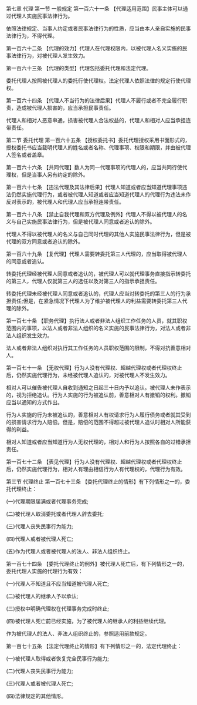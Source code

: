 

第七章 代理
第一节 一般规定
第一百六十一条 【代理适用范围】民事主体可以通过代理人实施民事法律行为。

依照法律规定、当事人约定或者民事法律行为的性质，应当由本人亲自实施的民事法律行为，不得代理。

第一百六十二条 【代理的效力】代理人在代理权限内，以被代理人名义实施的民事法律行为，对被代理人发生效力。

第一百六十三条 【代理的类型】代理包括委托代理和法定代理。

委托代理人按照被代理人的委托行使代理权。法定代理人依照法律的规定行使代理权。

第一百六十四条 【代理人不当行为的法律后果】代理人不履行或者不完全履行职责，造成被代理人损害的，应当承担民事责任。

代理人和相对人恶意串通，损害被代理人合法权益的，代理人和相对人应当承担连带责任。

第二节 委托代理
第一百六十五条 【授权委托书】委托代理授权采用书面形式的，授权委托书应当载明代理人的姓名或者名称、代理事项、权限和期限，并由被代理人签名或者盖章。

第一百六十六条 【共同代理】数人为同一代理事项的代理人的，应当共同行使代理权，但是当事人另有约定的除外。

第一百六十七条 【违法代理及其法律后果】代理人知道或者应当知道代理事项违法仍然实施代理行为，或者被代理人知道或者应当知道代理人的代理行为违法未作反对表示的，被代理人和代理人应当承担连带责任。

第一百六十八条 【禁止自我代理和双方代理及例外】代理人不得以被代理人的名义与自己实施民事法律行为，但是被代理人同意或者追认的除外。

代理人不得以被代理人的名义与自己同时代理的其他人实施民事法律行为，但是被代理的双方同意或者追认的除外。

第一百六十九条 【复代理】代理人需要转委托第三人代理的，应当取得被代理人的同意或者追认。

转委托代理经被代理人同意或者追认的，被代理人可以就代理事务直接指示转委托的第三人，代理人仅就第三人的选任以及对第三人的指示承担责任。

转委托代理未经被代理人同意或者追认的，代理人应当对转委托的第三人的行为承担责任;但是，在紧急情况下代理人为了维护被代理人的利益需要转委托第三人代理的除外。

第一百七十条 【职务代理】执行法人或者非法人组织工作任务的人员，就其职权范围内的事项，以法人或者非法人组织的名义实施的民事法律行为，对法人或者非法人组织发生效力。

法人或者非法人组织对执行其工作任务的人员职权范围的限制，不得对抗善意相对人。

第一百七十一条 【无权代理】行为人没有代理权、超越代理权或者代理权终止后，仍然实施代理行为，未经被代理人追认的，对被代理人不发生效力。

相对人可以催告被代理人自收到通知之日起三十日内予以追认。被代理人未作表示的，视为拒绝追认。行为人实施的行为被追认前，善意相对人有撤销的权利。撤销应当以通知的方式作出。

行为人实施的行为未被追认的，善意相对人有权请求行为人履行债务或者就其受到的损害请求行为人赔偿。但是，赔偿的范围不得超过被代理人追认时相对人所能获得的利益。

相对人知道或者应当知道行为人无权代理的，相对人和行为人按照各自的过错承担责任。

第一百七十二条 【表见代理】行为人没有代理权、超越代理权或者代理权终止后，仍然实施代理行为，相对人有理由相信行为人有代理权的，代理行为有效。

第三节 代理终止
第一百七十三条 【委托代理终止的情形】有下列情形之一的，委托代理终止：

(一)代理期限届满或者代理事务完成;

(二)被代理人取消委托或者代理人辞去委托;

(三)代理人丧失民事行为能力;

(四)代理人或者被代理人死亡;

(五)作为代理人或者被代理人的法人、非法人组织终止。

第一百七十四条 【委托代理终止的例外】被代理人死亡后，有下列情形之一的，委托代理人实施的代理行为有效：

(一)代理人不知道且不应当知道被代理人死亡;

(二)被代理人的继承人予以承认;

(三)授权中明确代理权在代理事务完成时终止;

(四)被代理人死亡前已经实施，为了被代理人的继承人的利益继续代理。

作为被代理人的法人、非法人组织终止的，参照适用前款规定。

第一百七十五条 【法定代理终止的情形】有下列情形之一的，法定代理终止：

(一)被代理人取得或者恢复完全民事行为能力;

(二)代理人丧失民事行为能力;

(三)代理人或者被代理人死亡;

(四)法律规定的其他情形。
